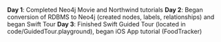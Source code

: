 **Day 1**: Completed Neo4j Movie and Northwind tutorials
**Day 2**: Began conversion of RDBMS to Neo4j (created nodes, labels, relationships) and began Swift Tour
**Day 3**: Finished Swift Guided Tour (located in code/GuidedTour.playground), began iOS App tutorial (FoodTracker)

